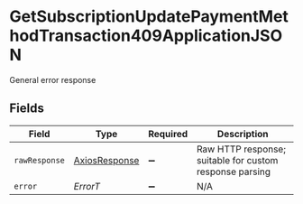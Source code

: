 # GetSubscriptionUpdatePaymentMethodTransaction409ApplicationJSON

General error response


## Fields

| Field                                                   | Type                                                    | Required                                                | Description                                             |
| ------------------------------------------------------- | ------------------------------------------------------- | ------------------------------------------------------- | ------------------------------------------------------- |
| `rawResponse`                                           | [AxiosResponse](https://axios-http.com/docs/res_schema) | :heavy_minus_sign:                                      | Raw HTTP response; suitable for custom response parsing |
| `error`                                                 | *ErrorT*                                                | :heavy_minus_sign:                                      | N/A                                                     |